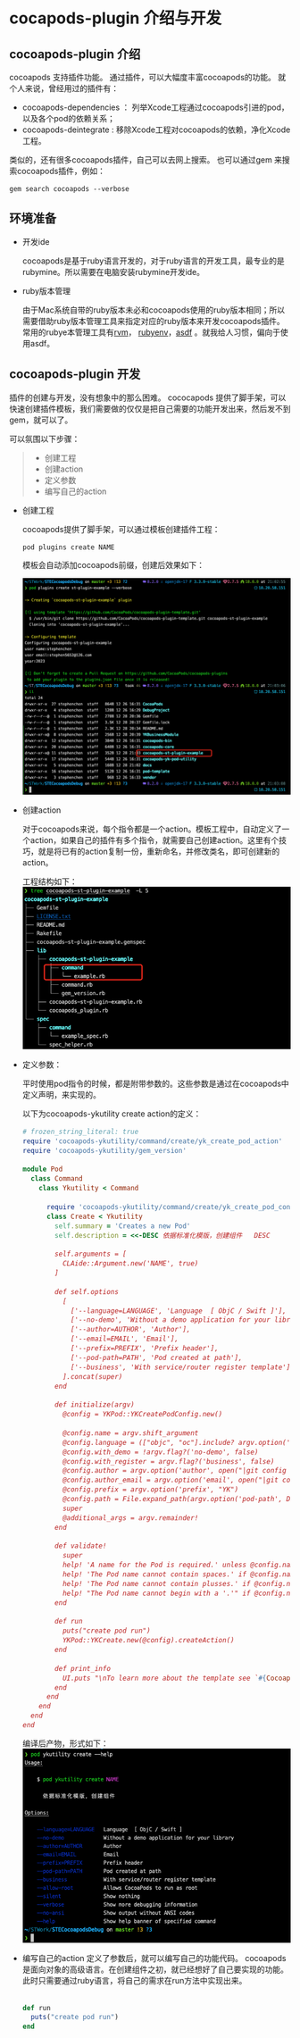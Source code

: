 # cocapods-plugin 介绍与开发

## cocoapods-plugin 介绍

cocoapods 支持插件功能。 通过插件，可以大幅度丰富cocoapods的功能。 就个人来说，曾经用过的插件有：

- cocoapods-dependencies ： 列举Xcode工程通过cocoapods引进的pod，以及各个pod的依赖关系；
- cocoapods-deintegrate : 移除Xcode工程对cocoapods的依赖，净化Xcode工程。

类似的，还有很多cocoapods插件，自己可以去网上搜索。 也可以通过gem 来搜索cocoapods插件，例如：

```shell
gem search cocoapods --verbose
```

## 环境准备

- 开发ide

  cocoapods是基于ruby语言开发的，对于ruby语言的开发工具，最专业的是rubymine。所以需要在电脑安装rubymine开发ide。


- ruby版本管理

  由于Mac系统自带的ruby版本未必和cocoapods使用的ruby版本相同；所以需要借助ruby版本管理工具来指定对应的ruby版本来开发cocoapods插件。<br>
  常用的rubye本管理工具有[rvm](https://github.com/rvm/rvm.git)， [rubyenv](https://github.com/rbenv/rbenv.git)，[asdf](https://github.com/asdf-vm/asdf.git)
  。就我给人习惯，偏向于使用asdf。

## cocoapods-plugin 开发

插件的创建与开发，没有想象中的那么困难。 cococapods 提供了脚手架，可以快速创建插件模板，我们需要做的仅仅是把自己需要的功能开发出来，然后发不到gem，就可以了。

可以氛围以下步骤：

> - 创建工程
> - 创建action
> - 定义参数
> - 编写自己的action

- 创建工程

  cocoapods提供了脚手架，可以通过模板创建插件工程：

  ```shell
  pod plugins create NAME
  ```

  模板会自动添加cocoapods前缀，创建后效果如下：

  ![](pluginsDocAssets/create-1.jpg)

- 创建action

  对于cocoapods来说，每个指令都是一个action。模板工程中，自动定义了一个action，如果自己的插件有多个指令，就需要自己创建action。这里有个技巧，就是将已有的action复制一份，重新命名，并修改类名，即可创建新的action。

  工程结构如下：
  ![](pluginsDocAssets/create-3.jpg)

- 定义参数：

  平时使用pod指令的时候，都是附带参数的。这些参数是通过在cocoapods中定义声明，来实现的。

  以下为cocoapods-ykutility create action的定义：

  ```ruby
  # frozen_string_literal: true
  require 'cocoapods-ykutility/command/create/yk_create_pod_action'
  require 'cocoapods-ykutility/gem_version'
  
  module Pod
    class Command
      class Ykutility < Command
  
        require 'cocoapods-ykutility/command/create/yk_create_pod_config'
        class Create < Ykutility
          self.summary = 'Creates a new Pod'
          self.description = <<-DESC 依据标准化模版，创建组件   DESC
  
          self.arguments = [
            CLAide::Argument.new('NAME', true)
          ]
  
          def self.options
            [
              ['--language=LANGUAGE', 'Language  [ ObjC / Swift ]'],
              ['--no-demo', 'Without a demo application for your library'],
              ['--author=AUTHOR', 'Author'],
              ['--email=EMAIL', 'Email'],
              ['--prefix=PREFIX', 'Prefix header'],
              ['--pod-path=PATH', 'Pod created at path'],
              ['--business', 'With service/router register template'],
            ].concat(super)
          end
  
          def initialize(argv)
            @config = YKPod::YKCreatePodConfig.new()
  
            @config.name = argv.shift_argument
            @config.language = (["objc", "oc"].include? argv.option('language', "swift").downcase) ? "objc" : "swift"
            @config.with_demo = !argv.flag?('no-demo', false)
            @config.with_register = argv.flag?('business', false)
            @config.author = argv.option('author', open("|git config --global user.name").gets).strip.gsub('.', '')
            @config.author_email = argv.option('email', open("|git config --global user.email").gets).strip
            @config.prefix = argv.option('prefix', "YK")
            @config.path = File.expand_path(argv.option('pod-path', Dir.getwd.to_s))
            super
            @additional_args = argv.remainder!
          end
  
          def validate!
            super
            help! 'A name for the Pod is required.' unless @config.name
            help! 'The Pod name cannot contain spaces.' if @config.name =~ /\s/
            help! 'The Pod name cannot contain plusses.' if @config.name =~ /\+/
            help! "The Pod name cannot begin with a '.'" if @config.name[0, 1] == '.'
          end
  
          def run
            puts("create pod run")
            YKPod::YKCreate.new(@config).createAction()
          end
  
          def print_info
            UI.puts "\nTo learn more about the template see `#{CocoapodsYkPodUtility::YK_POD_TEMPLATE_PATH}`."
          end
        end
      end
    end
  end
  ```

  编译后产物，形式如下：
  ![](pluginsDocAssets/create-2.jpg)

- 编写自己的action
  定义了参数后，就可以编写自己的功能代码。
  cocoapods是面向对象的高级语言。在创建组件之初，就已经想好了自己要实现的功能。此时只需要通过ruby语言，将自己的需求在run方法中实现出来。

  ```ruby

  def run
    puts("create pod run")
  end
  ````
